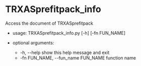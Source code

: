 # TRXASprefitpack_info

Access the document of TRXASprefitpack

* usage: TRXASprefitpack_info.py [-h] [-fn FUN_NAME]

* optional arguments:
  * -h, --help            show this help message and exit
  * -fn FUN_NAME, --fun_name FUN_NAME       function name


